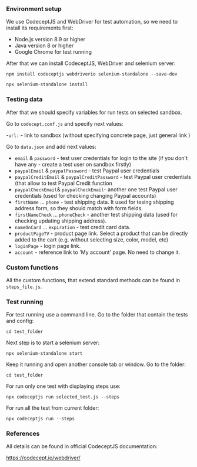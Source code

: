 ### Environment setup

We use CodeceptJS and WebDriver for test automation, so we need to install its requirements first: 

- Node.js version 8.9 or higher
- Java version 8 or higher
- Google Chrome for test running

After that we can install CodeceptJS, WebDriver and selenium server:
```
npm install codeceptjs webdriverio selenium-standalone --save-dev
```
```
npx selenium-standalone install
```

### Testing data

After that we should specify variables for run tests on selected sandbox. 

Go to `codecept.conf.js` and specify next values:

-`url:` - link to sandbox (without specifying concrete page, just general link ) 

Go to `data.json` and add next values:

- `email` & `password` - test user credentials for login to the site (if you don't have any - create a test user on sandbox firstly)
- `paypalEmail` & `paypalPassword` - test Paypal user credentials
- `paypalCreditEmail` & `paypalCreditPassword` - test Paypal user credentials (that allow to test Paypal Credit function
- `paypalCheckEmail`& `paypalCheckEmail`- another one test Paypal user credentials (used for checking changing Paypal accounts)
- `firstName` ... `phone` - test shipping data. It used for tesing shipping address form, so they should match with form fields.
- `firstNameCheck` ... `phoneCheck` - another test shipping data (used for checking updating shipping address).
- `nameOnCard` ... `expiration` - test credit card data.
- `productPageTV` - product page link. Select a product that can be directly added to the cart (e.g. without selecting size, color, model, etc)
- `loginPage` - login page link.
- `account` - reference link to 'My account' page. No need to change it.

### Custom functions

All the custom functions, that extend standard methods can be found in `steps_file.js`. 

### Test running

For test running use a command line.
Go to the folder that contain the tests and config:
```
cd test_folder
```
Next step is to start a selenium server:
```
npx selenium-standalone start
```
Keep it running and open another console tab or window. Go to the folder:
```
cd test_folder
```
For run only one test with displaying steps use:
```
npx codeceptjs run selected_test.js --steps
```
For run all the test from current folder:
```
npx codeceptjs run --steps
```
### References

All details can be found in official CodeceptJS documentation:

https://codecept.io/webdriver/